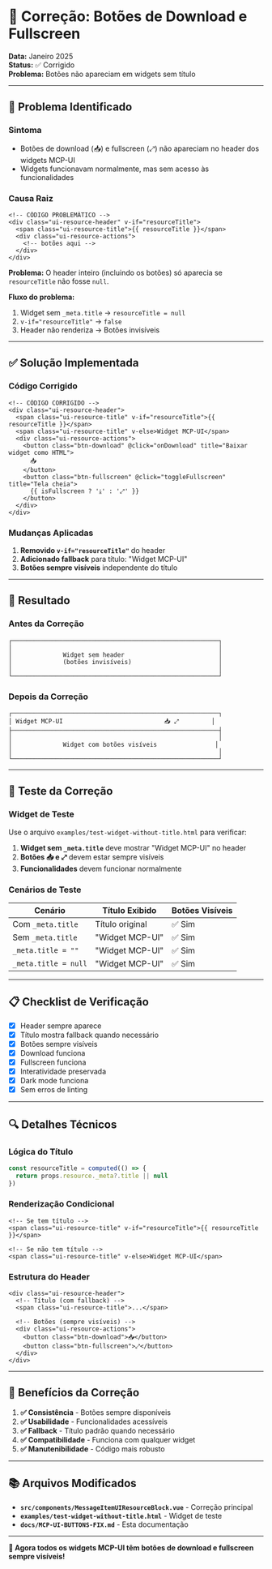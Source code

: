 # 🔧 Correção: Botões de Download e Fullscreen

**Data:** Janeiro 2025  
**Status:** ✅ Corrigido  
**Problema:** Botões não apareciam em widgets sem título

---

## 🐛 Problema Identificado

### **Sintoma**
- Botões de download (📥) e fullscreen (⤢) não apareciam no header dos widgets MCP-UI
- Widgets funcionavam normalmente, mas sem acesso às funcionalidades

### **Causa Raiz**
```vue
<!-- CÓDIGO PROBLEMÁTICO -->
<div class="ui-resource-header" v-if="resourceTitle">
  <span class="ui-resource-title">{{ resourceTitle }}</span>
  <div class="ui-resource-actions">
    <!-- botões aqui -->
  </div>
</div>
```

**Problema:** O header inteiro (incluindo os botões) só aparecia se `resourceTitle` não fosse `null`.

**Fluxo do problema:**
1. Widget sem `_meta.title` → `resourceTitle = null`
2. `v-if="resourceTitle"` → `false`
3. Header não renderiza → Botões invisíveis

---

## ✅ Solução Implementada

### **Código Corrigido**
```vue
<!-- CÓDIGO CORRIGIDO -->
<div class="ui-resource-header">
  <span class="ui-resource-title" v-if="resourceTitle">{{ resourceTitle }}</span>
  <span class="ui-resource-title" v-else>Widget MCP-UI</span>
  <div class="ui-resource-actions">
    <button class="btn-download" @click="onDownload" title="Baixar widget como HTML">
      📥
    </button>
    <button class="btn-fullscreen" @click="toggleFullscreen" title="Tela cheia">
      {{ isFullscreen ? '⤓' : '⤢' }}
    </button>
  </div>
</div>
```

### **Mudanças Aplicadas**

1. **Removido `v-if="resourceTitle"`** do header
2. **Adicionado fallback** para título: "Widget MCP-UI"
3. **Botões sempre visíveis** independente do título

---

## 🎯 Resultado

### **Antes da Correção**
```
┌─────────────────────────────────────────────────────────┐
│                                                         │
│              Widget sem header                          │
│              (botões invisíveis)                        │
│                                                         │
└─────────────────────────────────────────────────────────┘
```

### **Depois da Correção**
```
┌─────────────────────────────────────────────────────────┐
│ Widget MCP-UI                            📥 ⤢         │
├─────────────────────────────────────────────────────────┤
│                                                         │
│              Widget com botões visíveis                │
│                                                         │
└─────────────────────────────────────────────────────────┘
```

---

## 🧪 Teste da Correção

### **Widget de Teste**
Use o arquivo `examples/test-widget-without-title.html` para verificar:

1. **Widget sem `_meta.title`** deve mostrar "Widget MCP-UI" no header
2. **Botões 📥 e ⤢** devem estar sempre visíveis
3. **Funcionalidades** devem funcionar normalmente

### **Cenários de Teste**

| Cenário | Título Exibido | Botões Visíveis |
|---------|----------------|-----------------|
| Com `_meta.title` | Título original | ✅ Sim |
| Sem `_meta.title` | "Widget MCP-UI" | ✅ Sim |
| `_meta.title = ""` | "Widget MCP-UI" | ✅ Sim |
| `_meta.title = null` | "Widget MCP-UI" | ✅ Sim |

---

## 📋 Checklist de Verificação

- [x] Header sempre aparece
- [x] Título mostra fallback quando necessário
- [x] Botões sempre visíveis
- [x] Download funciona
- [x] Fullscreen funciona
- [x] Interatividade preservada
- [x] Dark mode funciona
- [x] Sem erros de linting

---

## 🔍 Detalhes Técnicos

### **Lógica do Título**
```typescript
const resourceTitle = computed(() => {
  return props.resource._meta?.title || null
})
```

### **Renderização Condicional**
```vue
<!-- Se tem título -->
<span class="ui-resource-title" v-if="resourceTitle">{{ resourceTitle }}</span>

<!-- Se não tem título -->
<span class="ui-resource-title" v-else>Widget MCP-UI</span>
```

### **Estrutura do Header**
```vue
<div class="ui-resource-header">
  <!-- Título (com fallback) -->
  <span class="ui-resource-title">...</span>
  
  <!-- Botões (sempre visíveis) -->
  <div class="ui-resource-actions">
    <button class="btn-download">📥</button>
    <button class="btn-fullscreen">⤢</button>
  </div>
</div>
```

---

## 🚀 Benefícios da Correção

1. **✅ Consistência** - Botões sempre disponíveis
2. **✅ Usabilidade** - Funcionalidades acessíveis
3. **✅ Fallback** - Título padrão quando necessário
4. **✅ Compatibilidade** - Funciona com qualquer widget
5. **✅ Manutenibilidade** - Código mais robusto

---

## 📚 Arquivos Modificados

- **`src/components/MessageItemUIResourceBlock.vue`** - Correção principal
- **`examples/test-widget-without-title.html`** - Widget de teste
- **`docs/MCP-UI-BUTTONS-FIX.md`** - Esta documentação

---

**🎉 Agora todos os widgets MCP-UI têm botões de download e fullscreen sempre visíveis!**
